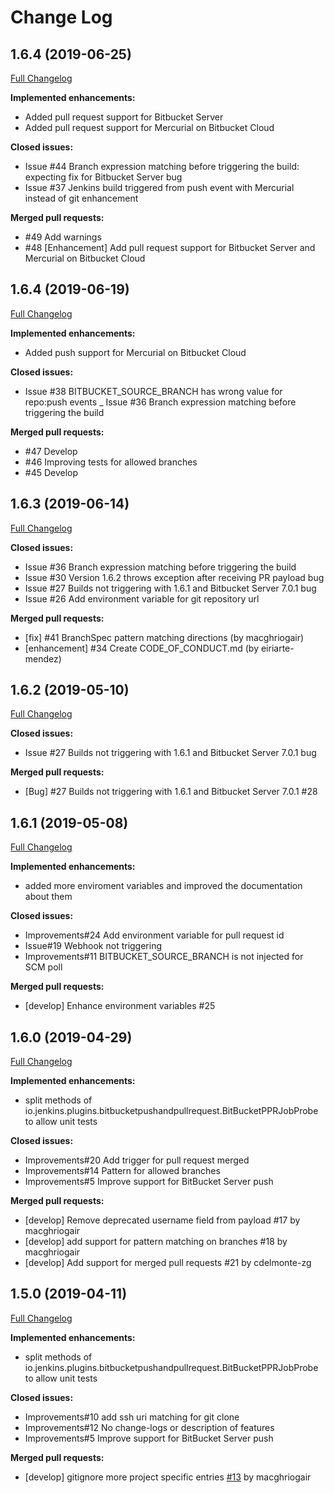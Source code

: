 # Change Log

## 1.6.4 (2019-06-25)
[Full Changelog](https://github.com/jenkinsci/bitbucket-push-and-pull-request-plugin/compare/bitbucket-push-and-pull-request-1.6.4...bitbucket-push-and-pull-request-2.0.0)

**Implemented enhancements:**
- Added pull request support for Bitbucket Server
- Added pull request support for Mercurial on Bitbucket Cloud

**Closed issues:**
- Issue #44 Branch expression matching before triggering the build: expecting fix for Bitbucket Server bug
- Issue #37 Jenkins build triggered from push event with Mercurial instead of git enhancement

**Merged pull requests:**
- #49 Add warnings
- #48 [Enhancement] Add pull request support for Bitbucket Server and Mercurial on Bitbucket Cloud

## 1.6.4 (2019-06-19)
[Full Changelog](https://github.com/jenkinsci/bitbucket-push-and-pull-request-plugin/compare/bitbucket-push-and-pull-request-1.6.3...bitbucket-push-and-pull-request-1.6.4)

**Implemented enhancements:**
- Added push support for Mercurial on Bitbucket Cloud

**Closed issues:**
- Issue #38 BITBUCKET_SOURCE_BRANCH has wrong value for repo:push events
_ Issue #36 Branch expression matching before triggering the build

**Merged pull requests:**
- #47 Develop
- #46 Improving tests for allowed branches
- #45 Develop

## 1.6.3 (2019-06-14)
[Full Changelog](https://github.com/jenkinsci/bitbucket-push-and-pull-request-plugin/compare/bitbucket-push-and-pull-request-1.6.2...bitbucket-push-and-pull-request-1.6.3)

**Closed issues:**
- Issue #36 Branch expression matching before triggering the build
- Issue #30 Version 1.6.2 throws exception after receiving PR payload bug
- Issue #27 Builds not triggering with 1.6.1 and Bitbucket Server 7.0.1 bug
- Issue #26 Add environment variable for git repository url

**Merged pull requests:**
- [fix] #41 BranchSpec pattern matching directions (by macghriogair)
- [enhancement] #34 Create CODE_OF_CONDUCT.md (by eiriarte-mendez)


## 1.6.2 (2019-05-10)
[Full Changelog](https://github.com/jenkinsci/bitbucket-push-and-pull-request-plugin/compare/bitbucket-push-and-pull-request-1.6.1...bitbucket-push-and-pull-request-1.6.2)

**Closed issues:**

- Issue #27 Builds not triggering with 1.6.1 and Bitbucket Server 7.0.1 bug

**Merged pull requests:**

- [Bug] #27 Builds not triggering with 1.6.1 and Bitbucket Server 7.0.1 #28


## 1.6.1 (2019-05-08)
[Full Changelog](https://github.com/jenkinsci/bitbucket-push-and-pull-request-plugin/compare/bitbucket-push-and-pull-request-1.6.0...bitbucket-push-and-pull-request-1.6.1)

**Implemented enhancements:**

- added more enviroment variables and improved the documentation about them

**Closed issues:**

- Improvements#24 Add environment variable for pull request id
- Issue#19 Webhook not triggering
- Improvements#11 BITBUCKET_SOURCE_BRANCH is not injected for SCM poll

**Merged pull requests:**

- [develop] Enhance environment variables #25 

## 1.6.0 (2019-04-29)
[Full Changelog](https://github.com/jenkinsci/bitbucket-push-and-pull-request-plugin/compare/bitbucket-push-and-pull-request-1.5.0...bitbucket-push-and-pull-request-1.6.0)

**Implemented enhancements:**

- split methods of io.jenkins.plugins.bitbucketpushandpullrequest.BitBucketPPRJobProbe to allow unit tests

**Closed issues:**

- Improvements#20 Add trigger for pull request merged
- Improvements#14 Pattern for allowed branches
- Improvements#5 Improve support for BitBucket Server push

**Merged pull requests:**

- [develop] Remove deprecated username field from payload #17 by macghriogair
- [develop] add support for pattern matching on branches #18 by macghriogair
- [develop] Add support for merged pull requests #21 by cdelmonte-zg



## 1.5.0 (2019-04-11)
[Full Changelog](https://github.com/jenkinsci/bitbucket-push-and-pull-request-plugin/compare/master@%7B20days%7D...master)

**Implemented enhancements:**

- split methods of io.jenkins.plugins.bitbucketpushandpullrequest.BitBucketPPRJobProbe to allow unit tests

**Closed issues:**

- Improvements#10 add ssh uri matching for git clone
- Improvements#12 No change-logs or description of features
- Improvements#5 Improve support for BitBucket Server push

**Merged pull requests:**

- [develop] gitignore more project specific entries [#13](https://github.com/jenkinsci/bitbucket-push-and-pull-request-plugin/pull/13) by macghriogair

